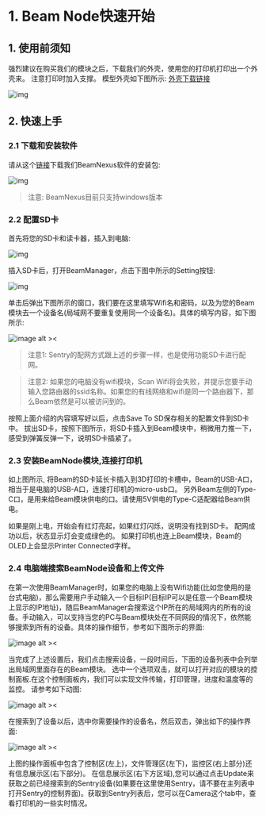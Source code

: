 # 1. Beam Node快速开始

## 1. 使用前须知

强烈建议在购买我们的模块之后，下载我们的外壳，使用您的打印机打印出一个外壳来。 注意打印时加入支撑。 模型外壳如下图所示:
[外壳下载链接](https://github.com/fiberpunk1/Beam-ESP32/releases/download/Beta-v0.1.5/shell-stl.zip)

![img](./images/shell.png)

## 2. 快速上手

### 2.1 下载和安装软件

请从这个[链接](https://github.com/fiberpunk1/Beam-ESP32/releases)下载我们BeamNexus软件的安装包:

![img](./images/download.png)

> 注意: BeamNexus目前只支持windows版本

### 2.2 配置SD卡

首先将您的SD卡和读卡器，插入到电脑:

![img](./images/sd-card.png)

插入SD卡后，打开BeamManager，点击下图中所示的Setting按钮:

![img](./images/beam-main.png)

单击后弹出下图所示的窗口，我们要在这里填写Wifi名和密码，以及为您的Beam模块去一个设备名(局域网不要重复使用同一个设备名)。具体的填写内容，如下图所示:

![image alt ><](./images/sd-wifi.png)

> 注意1: Sentry的配网方式跟上述的步骤一样，也是使用功能SD卡进行配网。

> 注意2: 如果您的电脑没有wifi模块，Scan Wifi将会失败，并提示您要手动输入您路由器的ssid名称。如果您的有线网络和wifi是同一个路由器下，那么Beam依然是可以被访问到的。

按照上面介绍的内容填写好以后，点击Save To SD保存相关的配置文件到SD卡中。 拔出SD卡，按照下图所示，将SD卡插入到Beam模块中，稍微用力推一下，感受到弹簧反弹一下，说明SD卡插紧了。

### 2.3 安装BeamNode模块,连接打印机


如上图所示, 将Beam的SD卡延长卡插入到3D打印的卡槽中，Beam的USB-A口，相当于是电脑的USB-A口，连接打印机的micro-usb口。 另外Beam左侧的Type-C口，是用来给Beam模块供电的口。请使用5V供电的Type-C适配器给Beam供电。

如果是刚上电，开始会有红灯亮起，如果红灯闪烁，说明没有找到SD卡。 配网成功以后，状态显示灯会变成绿色的。 如果打印机也连上Beam模块，Beam的OLED上会显示Printer Connected字样。


### 2.4 电脑端搜索BeamNode设备和上传文件

在第一次使用BeamManager时，如果您的电脑上没有Wifi功能(比如您使用的是台式电脑)，那么需要用户手动输入一个目标IP(目标IP可以是任意一个Beam模块上显示的IP地址)，随后BeamManager会搜索这个IP所在的局域网内的所有的设备。手动输入，可以支持当您的PC与Beam模块处在不同网段的情况下，依然能够搜索到所有的设备。具体的操作细节，参考如下图所示的界面:

![image alt ><](./images/set-ip.png)

当完成了上述设置后，我们点击搜索设备，一段时间后，下面的设备列表中会列举出局域网里面存在的Beam模块。 选中一个选项双击，就可以打开对应的模块的控制面板.在这个控制面板内，我们可以实现文件传输，打印管理，进度和温度等的监控。 请参考如下动图:

![image alt ><](./images/scan.gif)

在搜索到了设备以后，选中你需要操作的设备名，然后双击，弹出如下的操作界面:

![image alt ><](./images/BeamNexcus-ui.png)

上图的操作面板中包含了控制区(左上)，文件管理区(左下)，监控区(右上部分)还有信息展示区(右下部分)。 在信息展示区(右下方区域),您可以通过点击Update来获取之前已经搜索到的Sentry设备(如果要在这里使用Sentry，请不要在主列表中打开Sentry的控制界面)。获取到Sentry列表后，您可以在Camera这个tab中，查看打印机的一些实时情况。